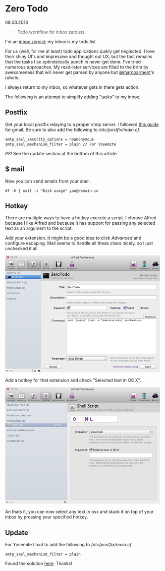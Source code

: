 # Zero Todo
<div class="date">08.03.2013</div>

> Todo workflow for inbox zeroists.

I'm an [inbox zeroist](http://inboxzero.com/); my inbox is my todo list.

For us (well, for me at least) todo applications quikly get neglected. I love their shiny UI's and impressive and thought out UX, but the fact remains that the tasks I so optimistically punch in never get done. I've tried numerous approaches. My read-later services are filled to the brim by awesomeness that will never get parsed by anyone but [@marcoarment](https://twitter.com/marcoarment)'s robots.

I always return to my inbox, so whatever gets in there gets action.

The following is an attempt to simplify adding "tasks" to my inbox.

## Postfix

Get your local postfix relaying to a proper smtp server. I followed [this guide](http://www.garron.me/mac/postfix-relay-gmail-mac-os-x-local-smtp.html) for gmail. Be sure to also add the following to */etc/postfix/main.cf*.

	smtp_sasl_security_options = noanonymous
	smtp_sasl_mechanism_filter = plain // For Yosemite

*PS!* See the update section at the bottom of this article

## $ mail

Now you can send emails from your shell.

	df -h | mail -s "Disk usage" you@domain.io

## Hotkey

There are multiple ways to have a hotkey execute a script. I choose Alfred because I like Alfred and because it has support for passing any selected text as an argument to the script.

Add your extension. It might be a good idea to click *Advanced* and configure escaping. Mail seems to handle all these chars nicely, so I just unchecked it all.

<img width="500px" src="../img/wwc/zero_todo/screenshot1.png"/>

Add a hotkey for that extension and check "Selected text in OS X".

<img width="500px" src="../img/wwc/zero_todo/screenshot2.png"/>

An thats it, you can now select any text in osx and stack it on top of your inbox by pressing your specified hotkey.

## Update

For Yosemite I had to add the following to */etc/postfix/main.cf*

	smtp_sasl_mechanism_filter = plain

Found the solution [here](http://stackoverflow.com/questions/26447316/mac-os-x-10-10-yosemite-postfix-sasl-authentication-failed). Thanks!